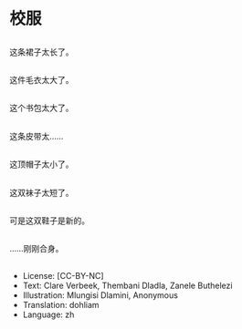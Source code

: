 # 校服

##
这条裙子太长了。

##
这件毛衣太大了。

##
这个书包太大了。

##
这条皮带太……

##
这顶帽子太小了。

##
这双袜子太短了。

##
可是这双鞋子是新的。

##
……刚刚合身。

##
* License: [CC-BY-NC]
* Text: Clare Verbeek, Thembani Dladla, Zanele Buthelezi
* Illustration: Mlungisi Dlamini, Anonymous
* Translation: dohliam
* Language: zh
